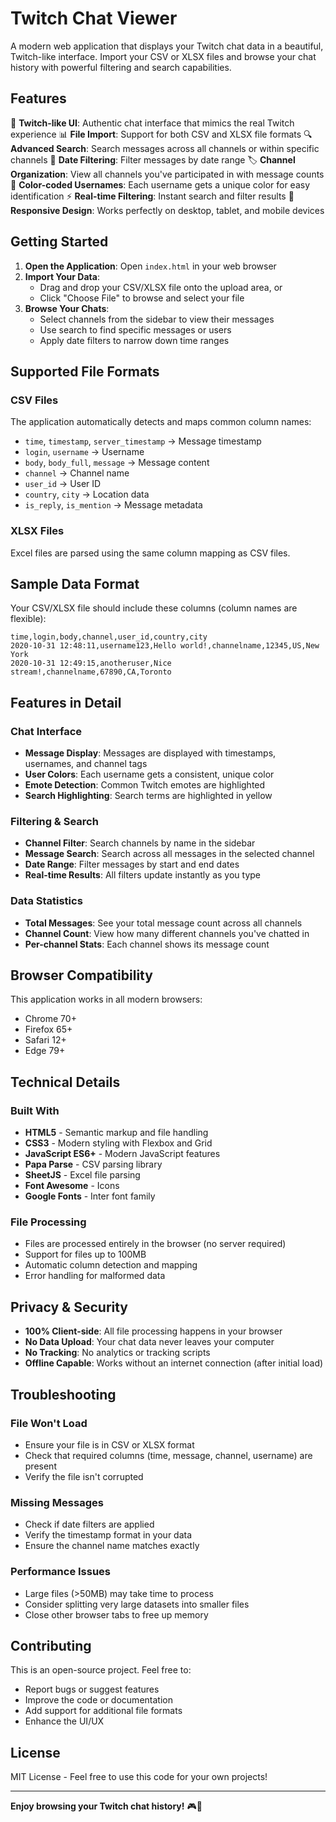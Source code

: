 # Twitch Chat Viewer

A modern web application that displays your Twitch chat data in a beautiful, Twitch-like interface. Import your CSV or XLSX files and browse your chat history with powerful filtering and search capabilities.

## Features

🎯 **Twitch-like UI**: Authentic chat interface that mimics the real Twitch experience
📊 **File Import**: Support for both CSV and XLSX file formats
🔍 **Advanced Search**: Search messages across all channels or within specific channels
📅 **Date Filtering**: Filter messages by date range
🏷️ **Channel Organization**: View all channels you've participated in with message counts
🎨 **Color-coded Usernames**: Each username gets a unique color for easy identification
⚡ **Real-time Filtering**: Instant search and filter results
📱 **Responsive Design**: Works perfectly on desktop, tablet, and mobile devices

## Getting Started

1. **Open the Application**: Open `index.html` in your web browser
2. **Import Your Data**: 
   - Drag and drop your CSV/XLSX file onto the upload area, or
   - Click "Choose File" to browse and select your file
3. **Browse Your Chats**: 
   - Select channels from the sidebar to view their messages
   - Use search to find specific messages or users
   - Apply date filters to narrow down time ranges

## Supported File Formats

### CSV Files
The application automatically detects and maps common column names:
- `time`, `timestamp`, `server_timestamp` → Message timestamp
- `login`, `username` → Username
- `body`, `body_full`, `message` → Message content
- `channel` → Channel name
- `user_id` → User ID
- `country`, `city` → Location data
- `is_reply`, `is_mention` → Message metadata

### XLSX Files
Excel files are parsed using the same column mapping as CSV files.

## Sample Data Format

Your CSV/XLSX file should include these columns (column names are flexible):

```csv
time,login,body,channel,user_id,country,city
2020-10-31 12:48:11,username123,Hello world!,channelname,12345,US,New York
2020-10-31 12:49:15,anotheruser,Nice stream!,channelname,67890,CA,Toronto
```

## Features in Detail

### Chat Interface
- **Message Display**: Messages are displayed with timestamps, usernames, and channel tags
- **User Colors**: Each username gets a consistent, unique color
- **Emote Detection**: Common Twitch emotes are highlighted
- **Search Highlighting**: Search terms are highlighted in yellow

### Filtering & Search
- **Channel Filter**: Search channels by name in the sidebar
- **Message Search**: Search across all messages in the selected channel
- **Date Range**: Filter messages by start and end dates
- **Real-time Results**: All filters update instantly as you type

### Data Statistics
- **Total Messages**: See your total message count across all channels
- **Channel Count**: View how many different channels you've chatted in
- **Per-channel Stats**: Each channel shows its message count

## Browser Compatibility

This application works in all modern browsers:
- Chrome 70+
- Firefox 65+
- Safari 12+
- Edge 79+

## Technical Details

### Built With
- **HTML5** - Semantic markup and file handling
- **CSS3** - Modern styling with Flexbox and Grid
- **JavaScript ES6+** - Modern JavaScript features
- **Papa Parse** - CSV parsing library
- **SheetJS** - Excel file parsing
- **Font Awesome** - Icons
- **Google Fonts** - Inter font family

### File Processing
- Files are processed entirely in the browser (no server required)
- Support for files up to 100MB
- Automatic column detection and mapping
- Error handling for malformed data

## Privacy & Security

- **100% Client-side**: All file processing happens in your browser
- **No Data Upload**: Your chat data never leaves your computer
- **No Tracking**: No analytics or tracking scripts
- **Offline Capable**: Works without an internet connection (after initial load)

## Troubleshooting

### File Won't Load
- Ensure your file is in CSV or XLSX format
- Check that required columns (time, message, channel, username) are present
- Verify the file isn't corrupted

### Missing Messages
- Check if date filters are applied
- Verify the timestamp format in your data
- Ensure the channel name matches exactly

### Performance Issues
- Large files (>50MB) may take time to process
- Consider splitting very large datasets into smaller files
- Close other browser tabs to free up memory

## Contributing

This is an open-source project. Feel free to:
- Report bugs or suggest features
- Improve the code or documentation
- Add support for additional file formats
- Enhance the UI/UX

## License

MIT License - Feel free to use this code for your own projects!

---

**Enjoy browsing your Twitch chat history!** 🎮💬
